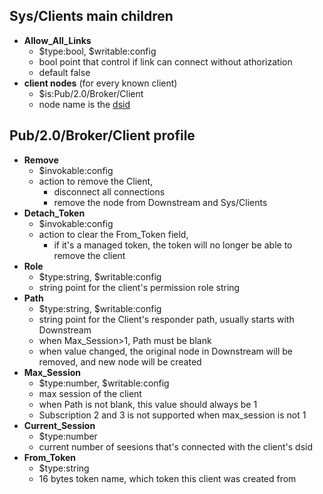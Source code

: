## Sys/Clients main children

* **Allow_All_Links**
  * $type:bool, $writable:config
  * bool point that control if link can connect without athorization
  * default false
* **client nodes** (for every known client)
  * $is:Pub/2.0/Broker/Client
  * node name is the [dsid](../../common/dsid.md)
  

## Pub/2.0/Broker/Client profile

* **Remove**
  * $invokable:config
  * action to remove the Client, 
    * disconnect all connections
    * remove the node from Downstream and Sys/Clients
* **Detach_Token**
  * $invokable:config
  * action to clear the From_Token field, 
    * if it's a managed token, the token will no longer be able to remove the client
* **Role** 
  * $type:string, $writable:config
  * string point for the client's permission role string
* **Path**
  * $type:string, $writable:config
  * string point for the Client's responder path, usually starts with Downstream
  * when Max_Session>1, Path must be blank
  * when value changed, the original node in Downstream will be removed, and new node will be created
* **Max_Session**
  * $type:number, $writable:config
  * max session of the client
  * when Path is not blank, this value should always be 1
  * Subscription 2 and 3 is not supported when max_session is not 1
* **Current_Session**
  * $type:number
  * current number of seesions that's connected with the client's dsid
* **From_Token**
  * $type:string
  * 16 bytes token name, which token this client was created from
